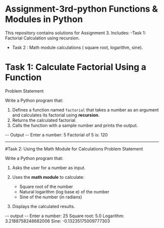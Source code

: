# Assignment-3rd-python Functions & Modules in Python

This repository contains solutions for Assignment 3.
Includes:
-Task 1: Factorial Calculation  using recursion. 
- Task 2 : Math module calculations ( square root, logarithm, sine).

# Task 1: Calculate Factorial Using a Function
Problem Statement

Write a Python program that:

1. Defines a function named `factorial` that takes a number as an argument and calculates its factorial using **recursion**.
2. Returns the calculated factorial.
3. Calls the function with a sample number and prints the output.

-- Output --
Enter a number: 5
Factorial of 5 is: 120


---

#Task 2: Using the Math Module for Calculations
Problem Statement

Write a Python program that:

1. Asks the user for a number as input.
2. Uses the **math module** to calculate:
   
   - Square root of the number  
   - Natural logarithm (log base e) of the number  
   - Sine of the number (in radians)
      
3. Displays the calculated results.

-- output --
Enter a number: 25
Square root: 5.0
Logarithm: 3.2188758248682006
Sine: -0.13235175009777303


